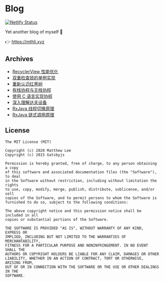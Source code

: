 # Blog

[![Netlify Status](https://api.netlify.com/api/v1/badges/2fa4fa62-6253-4858-b810-c12f3069e0c6/deploy-status)](https://app.netlify.com/sites/mthli/deploys)

Yet another blog of myself 👀

👉 <https://mthli.xyz>

## Archives

- [RecyclerView 性能优化](https://mthli.xyz/recyclerview-optimization/)
- [双重检查锁的单例实现](https://mthli.xyz/double-checked-locking-singleton/)
- [重新认识红黑树](https://mthli.xyz/rethink-red-black-tree/)
- [有栈协程与无栈协程](https://mthli.xyz/stackful-stackless/)
- [使用 C 语言实现协程](https://mthli.xyz/coroutines-in-c/)
- [深入理解达夫设备](https://mthli.xyz/duff-device/)
- [RxJava 线程切换原理](https://mthli.xyz/rxjava-scheduler/)
- [RxJava 链式调用原理](https://mthli.xyz/rxjava-chain/)

## License

    The MIT License (MIT)

    Copyright (c) 2020 Matthew Lee
    Copyright (c) 2015 Gatsbyjs

    Permission is hereby granted, free of charge, to any person obtaining a copy
    of this software and associated documentation files (the "Software"), to deal
    in the Software without restriction, including without limitation the rights
    to use, copy, modify, merge, publish, distribute, sublicense, and/or sell
    copies of the Software, and to permit persons to whom the Software is
    furnished to do so, subject to the following conditions:

    The above copyright notice and this permission notice shall be included in all
    copies or substantial portions of the Software.

    THE SOFTWARE IS PROVIDED "AS IS", WITHOUT WARRANTY OF ANY KIND, EXPRESS OR
    IMPLIED, INCLUDING BUT NOT LIMITED TO THE WARRANTIES OF MERCHANTABILITY,
    FITNESS FOR A PARTICULAR PURPOSE AND NONINFRINGEMENT. IN NO EVENT SHALL THE
    AUTHORS OR COPYRIGHT HOLDERS BE LIABLE FOR ANY CLAIM, DAMAGES OR OTHER
    LIABILITY, WHETHER IN AN ACTION OF CONTRACT, TORT OR OTHERWISE, ARISING FROM,
    OUT OF OR IN CONNECTION WITH THE SOFTWARE OR THE USE OR OTHER DEALINGS IN THE
    SOFTWARE.
